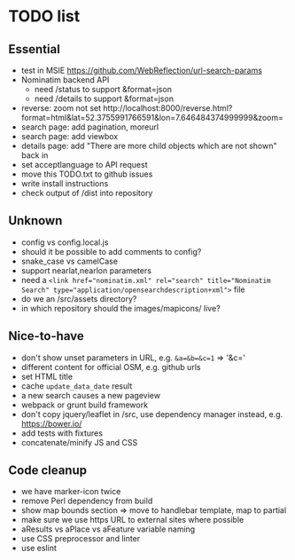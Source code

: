 # TODO list



## Essential

* test in MSIE https://github.com/WebReflection/url-search-params
* Nominatim backend API
   * need /status to support &format=json
   * need /details to support &format=json
* reverse: zoom not set
http://localhost:8000/reverse.html?format=html&lat=52.3755991766591&lon=7.646484374999999&zoom=
* search page: add pagination, moreurl
* search page: add viewbox
* details page: add "There are more child objects which are not shown" back in
* set acceptlanguage to API request
* move this TODO.txt to github issues
* write install instructions
* check output of /dist into repository


## Unknown

* config vs config.local.js
* should it be possible to add comments to config?
* snake_case vs camelCase
* support nearlat,nearlon parameters
* need a `<link href="nominatim.xml" rel="search" title="Nominatim Search" type="application/opensearchdescription+xml">` file
* do we an /src/assets directory?
* in which repository should the images/mapicons/ live?


## Nice-to-have

* don't show unset parameters in URL, e.g. `&a=&b=&c=1` => '&c='
* different content for official OSM, e.g. github urls
* set HTML title
* cache `update_data_date` result
* a new search causes a new pageview
* webpack or grunt build framework
* don't copy jquery/leaflet in /src, use dependency manager instead, e.g. https://bower.io/
* add tests with fixtures
* concatenate/minify JS and CSS


## Code cleanup

* we have marker-icon twice
* remove Perl dependency from build
* show map bounds section => move to handlebar template, map to partial
* make sure we use https URL to external sites where possible
* aResults vs aPlace vs aFeature variable naming
* use CSS preprocessor and linter
* use eslint

